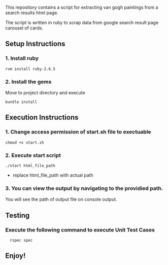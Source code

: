 This repository contains a script for extracting van gogh paintings from a search results html page.

The script is written in ruby to scrap data from google search result page carousel of cards. 

## Setup Instructions

### 1. Install ruby
```shell 
rvm install ruby-2.6.5
```

### 2. Install the gems
Move to project directory and execute
```shell
bundle install
```
## Execution Instructions
### 1. Change access permission of start.sh file to exectuable
```shell
chmod +x start.sh
```

### 2. Execute start script
```shell
./start html_file_path
```
* replace html_file_path with actual path 

### 3. You can view the output by navigating to the providied path.
You will see the path of output file on console output. 

## Testing
### Execute the following command to execute Unit Test Cases
```shell
  rspec spec
```

## Enjoy!